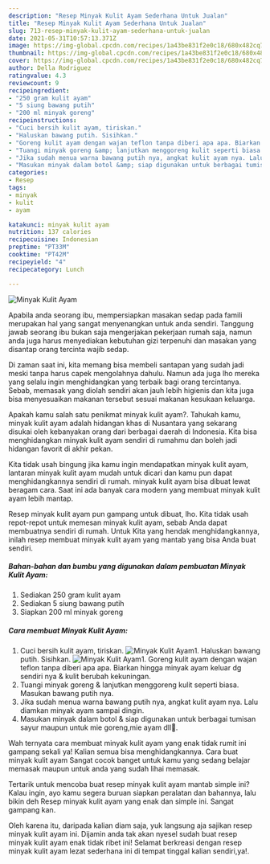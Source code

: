 ```yaml
---
description: "Resep Minyak Kulit Ayam Sederhana Untuk Jualan"
title: "Resep Minyak Kulit Ayam Sederhana Untuk Jualan"
slug: 713-resep-minyak-kulit-ayam-sederhana-untuk-jualan
date: 2021-05-31T10:57:13.371Z
image: https://img-global.cpcdn.com/recipes/1a43be831f2e0c18/680x482cq70/minyak-kulit-ayam-foto-resep-utama.jpg
thumbnail: https://img-global.cpcdn.com/recipes/1a43be831f2e0c18/680x482cq70/minyak-kulit-ayam-foto-resep-utama.jpg
cover: https://img-global.cpcdn.com/recipes/1a43be831f2e0c18/680x482cq70/minyak-kulit-ayam-foto-resep-utama.jpg
author: Della Rodriguez
ratingvalue: 4.3
reviewcount: 9
recipeingredient:
- "250 gram kulit ayam"
- "5 siung bawang putih"
- "200 ml minyak goreng"
recipeinstructions:
- "Cuci bersih kulit ayam, tiriskan."
- "Haluskan bawang putih. Sisihkan."
- "Goreng kulit ayam dengan wajan teflon tanpa diberi apa apa. Biarkan hingga minyak ayam keluar dg sendiri nya &amp; kulit berubah kekuningan."
- "Tuangi minyak goreng &amp; lanjutkan menggoreng kulit seperti biasa. Masukan bawang putih nya."
- "Jika sudah menua warna bawang putih nya, angkat kulit ayam nya. Lalu diamkan minyak ayam sampai dingin."
- "Masukan minyak dalam botol &amp; siap digunakan untuk berbagai tumisan sayur maupun untuk mie goreng,mie ayam dll💖."
categories:
- Resep
tags:
- minyak
- kulit
- ayam

katakunci: minyak kulit ayam 
nutrition: 137 calories
recipecuisine: Indonesian
preptime: "PT33M"
cooktime: "PT42M"
recipeyield: "4"
recipecategory: Lunch

---
```



![Minyak Kulit Ayam](https://img-global.cpcdn.com/recipes/1a43be831f2e0c18/680x482cq70/minyak-kulit-ayam-foto-resep-utama.jpg)

Apabila anda seorang ibu, mempersiapkan masakan sedap pada famili merupakan hal yang sangat menyenangkan untuk anda sendiri. Tanggung jawab seorang ibu bukan saja mengerjakan pekerjaan rumah saja, namun anda juga harus menyediakan kebutuhan gizi terpenuhi dan masakan yang disantap orang tercinta wajib sedap.

Di zaman  saat ini, kita memang bisa membeli santapan yang sudah jadi meski tanpa harus capek mengolahnya dahulu. Namun ada juga lho mereka yang selalu ingin menghidangkan yang terbaik bagi orang tercintanya. Sebab, memasak yang diolah sendiri akan jauh lebih higienis dan kita juga bisa menyesuaikan makanan tersebut sesuai makanan kesukaan keluarga. 



Apakah kamu salah satu penikmat minyak kulit ayam?. Tahukah kamu, minyak kulit ayam adalah hidangan khas di Nusantara yang sekarang disukai oleh kebanyakan orang dari berbagai daerah di Indonesia. Kita bisa menghidangkan minyak kulit ayam sendiri di rumahmu dan boleh jadi hidangan favorit di akhir pekan.

Kita tidak usah bingung jika kamu ingin mendapatkan minyak kulit ayam, lantaran minyak kulit ayam mudah untuk dicari dan kamu pun dapat menghidangkannya sendiri di rumah. minyak kulit ayam bisa dibuat lewat beragam cara. Saat ini ada banyak cara modern yang membuat minyak kulit ayam lebih mantap.

Resep minyak kulit ayam pun gampang untuk dibuat, lho. Kita tidak usah repot-repot untuk memesan minyak kulit ayam, sebab Anda dapat membuatnya sendiri di rumah. Untuk Kita yang hendak menghidangkannya, inilah resep membuat minyak kulit ayam yang mantab yang bisa Anda buat sendiri.

<!--inarticleads1-->

##### Bahan-bahan dan bumbu yang digunakan dalam pembuatan Minyak Kulit Ayam:

1. Sediakan 250 gram kulit ayam
1. Sediakan 5 siung bawang putih
1. Siapkan 200 ml minyak goreng




<!--inarticleads2-->

##### Cara membuat Minyak Kulit Ayam:

1. Cuci bersih kulit ayam, tiriskan.
<img src="https://img-global.cpcdn.com/steps/495a2b958674a314/160x128cq70/minyak-kulit-ayam-langkah-memasak-1-foto.jpg" alt="Minyak Kulit Ayam">1. Haluskan bawang putih. Sisihkan.
<img src="https://img-global.cpcdn.com/steps/73f0b9fcea94a84c/160x128cq70/minyak-kulit-ayam-langkah-memasak-2-foto.jpg" alt="Minyak Kulit Ayam">1. Goreng kulit ayam dengan wajan teflon tanpa diberi apa apa. Biarkan hingga minyak ayam keluar dg sendiri nya &amp; kulit berubah kekuningan.
1. Tuangi minyak goreng &amp; lanjutkan menggoreng kulit seperti biasa. Masukan bawang putih nya.
1. Jika sudah menua warna bawang putih nya, angkat kulit ayam nya. Lalu diamkan minyak ayam sampai dingin.
1. Masukan minyak dalam botol &amp; siap digunakan untuk berbagai tumisan sayur maupun untuk mie goreng,mie ayam dll💖.




Wah ternyata cara membuat minyak kulit ayam yang enak tidak rumit ini gampang sekali ya! Kalian semua bisa menghidangkannya. Cara buat minyak kulit ayam Sangat cocok banget untuk kamu yang sedang belajar memasak maupun untuk anda yang sudah lihai memasak.

Tertarik untuk mencoba buat resep minyak kulit ayam mantab simple ini? Kalau ingin, ayo kamu segera buruan siapkan peralatan dan bahannya, lalu bikin deh Resep minyak kulit ayam yang enak dan simple ini. Sangat gampang kan. 

Oleh karena itu, daripada kalian diam saja, yuk langsung aja sajikan resep minyak kulit ayam ini. Dijamin anda tak akan nyesel sudah buat resep minyak kulit ayam enak tidak ribet ini! Selamat berkreasi dengan resep minyak kulit ayam lezat sederhana ini di tempat tinggal kalian sendiri,ya!.

